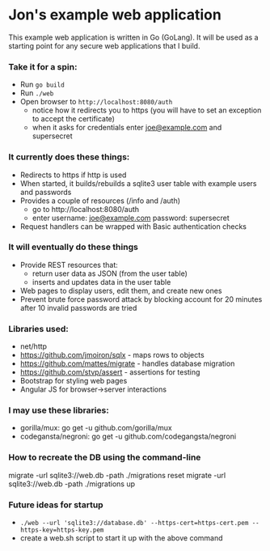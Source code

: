 # Jon's example web application 

This example web application is written in Go (GoLang).  It will be used as a starting point for any secure web applications that I build. 

### Take it for a spin:
* Run `go build`
* Run `./web`
* Open browser to `http://localhost:8080/auth`
  * notice how it redirects you to https (you will have to set an exception to accept the certificate)
  * when it asks for credentials enter joe@example.com and supersecret

### It currently does these things:
* Redirects to https if http is used
* When started, it builds/rebuilds a sqlite3 user table with example users and passwords
* Provides a couple of resources (/info and /auth)
  * go to http://localhost:8080/auth
  * enter username: joe@example.com password: supersecret
* Request handlers can be wrapped with Basic authentication checks

### It will eventually do these things
* Provide REST resources that:
  * return user data as JSON (from the user table)
  * inserts and updates data in the user table
* Web pages to display users, edit them, and create new ones
* Prevent brute force password attack by blocking account for 20 minutes after 10 invalid passwords are tried

### Libraries used:
* net/http          
* https://github.com/jmoiron/sqlx - maps rows to objects
* https://github.com/mattes/migrate - handles database migration
* https://github.com/stvp/assert - assertions for testing
* Bootstrap for styling web pages
* Angular JS for browser->server interactions

### I may use these libraries:
* gorilla/mux:        go get -u github.com/gorilla/mux
* codegansta/negroni: go get -u github.com/codegangsta/negroni

### How to recreate the DB using the command-line
migrate -url sqlite3://web.db -path ./migrations reset
migrate -url sqlite3://web.db -path ./migrations up

### Future ideas for startup
* `./web --url 'sqlite3://database.db' --https-cert=https-cert.pem --https-key=https-key.pem`
* create a web.sh script to start it up with the above command
